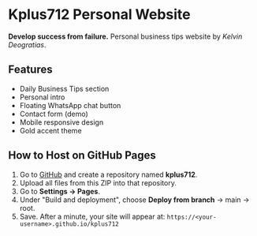 # Kplus712 Personal Website

**Develop success from failure.**
Personal business tips website by *Kelvin Deogratias*.

## Features
- Daily Business Tips section
- Personal intro
- Floating WhatsApp chat button
- Contact form (demo)
- Mobile responsive design
- Gold accent theme

## How to Host on GitHub Pages
1. Go to [GitHub](https://github.com) and create a repository named **kplus712**.
2. Upload all files from this ZIP into that repository.
3. Go to **Settings → Pages**.
4. Under "Build and deployment", choose **Deploy from branch** → main → root.
5. Save. After a minute, your site will appear at:
   `https://<your-username>.github.io/kplus712`

